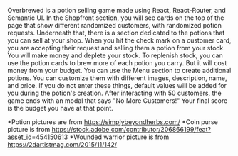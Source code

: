 Overbrewed is a potion selling game made using React, React-Router, and Semantic UI. 
In the Shopfront section, you will see cards on the top of the page that show different randomized customers, with randomized potion requests. Underneath that, there is a section dedicated to the potions that you can sell at your shop.
When you hit the check mark on a customer card, you are accepting their request and selling them a potion from your stock. You will make money and deplete your stock. 
To replenish stock, you can use the potion cards to brew more of each potion you carry. But it will cost money from your budget. 
You can use the Menu section to create additional potions. You can customize them with different images, description, name, and price. If you do not enter these things, default values will be added for you during the potion's creation. After interacting with 50 customers, the game ends with an modal that says "No More Customers!"
Your final score is the budget you have at that point. 


*Potion pictures are from https://simplybeyondherbs.com/
*Coin purse picture is from https://stock.adobe.com/contributor/206866199/feat?asset_id=454150613
*Wounded warrior picture is from https://2dartistmag.com/2015/11/142/